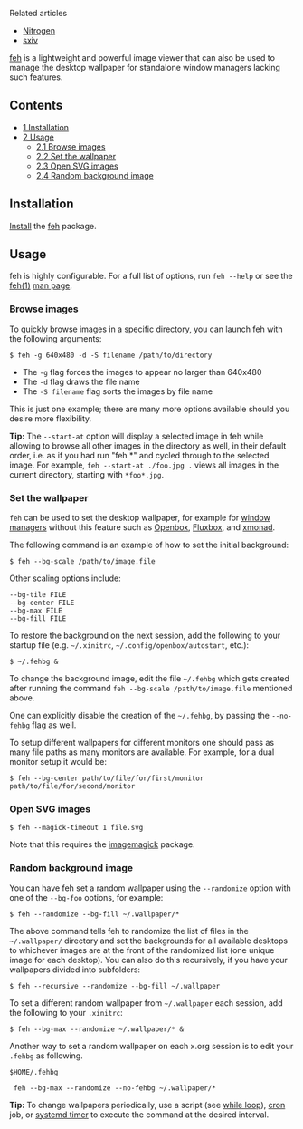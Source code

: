 Related articles

*   [Nitrogen](/index.php/Nitrogen "Nitrogen")
*   [sxiv](/index.php/Sxiv "Sxiv")

[feh](http://feh.finalrewind.org/) is a lightweight and powerful image viewer that can also be used to manage the desktop wallpaper for standalone window managers lacking such features.

## Contents

*   [1 Installation](#Installation)
*   [2 Usage](#Usage)
    *   [2.1 Browse images](#Browse_images)
    *   [2.2 Set the wallpaper](#Set_the_wallpaper)
    *   [2.3 Open SVG images](#Open_SVG_images)
    *   [2.4 Random background image](#Random_background_image)

## Installation

[Install](/index.php/Install "Install") the [feh](https://www.archlinux.org/packages/?name=feh) package.

## Usage

feh is highly configurable. For a full list of options, run `feh --help` or see the [feh(1)](https://jlk.fjfi.cvut.cz/arch/manpages/man/feh.1) [man page](/index.php/Man_page "Man page").

### Browse images

To quickly browse images in a specific directory, you can launch feh with the following arguments:

```
$ feh -g 640x480 -d -S filename /path/to/directory

```

*   The `-g` flag forces the images to appear no larger than 640x480
*   The `-d` flag draws the file name
*   The `-S filename` flag sorts the images by file name

This is just one example; there are many more options available should you desire more flexibility.

**Tip:** The `--start-at` option will display a selected image in feh while allowing to browse all other images in the directory as well, in their default order, i.e. as if you had run "feh *" and cycled through to the selected image. For example, `feh --start-at ./foo.jpg .` views all images in the current directory, starting with `*foo*.jpg`.

### Set the wallpaper

`feh` can be used to set the desktop wallpaper, for example for [window managers](/index.php/Window_manager "Window manager") without this feature such as [Openbox](/index.php/Openbox "Openbox"), [Fluxbox](/index.php/Fluxbox "Fluxbox"), and [xmonad](/index.php/Xmonad "Xmonad").

The following command is an example of how to set the initial background:

```
$ feh --bg-scale /path/to/image.file

```

Other scaling options include:

```
--bg-tile FILE
--bg-center FILE
--bg-max FILE
--bg-fill FILE

```

To restore the background on the next session, add the following to your startup file (e.g. `~/.xinitrc`, `~/.config/openbox/autostart`, etc.):

```
$ ~/.fehbg &

```

To change the background image, edit the file `~/.fehbg` which gets created after running the command `feh --bg-scale /path/to/image.file` mentioned above.

One can explicitly disable the creation of the `~/.fehbg`, by passing the `--no-fehbg` flag as well.

To setup different wallpapers for different monitors one should pass as many file paths as many monitors are available. For example, for a dual monitor setup it would be:

```
$ feh --bg-center path/to/file/for/first/monitor path/to/file/for/second/monitor

```

### Open SVG images

 `$ feh --magick-timeout 1 file.svg` 

Note that this requires the [imagemagick](https://www.archlinux.org/packages/?name=imagemagick) package.

### Random background image

You can have feh set a random wallpaper using the `--randomize` option with one of the `--bg-foo` options, for example:

 `$ feh --randomize --bg-fill ~/.wallpaper/*` 

The above command tells feh to randomize the list of files in the `~/.wallpaper/` directory and set the backgrounds for all available desktops to whichever images are at the front of the randomized list (one unique image for each desktop). You can also do this recursively, if you have your wallpapers divided into subfolders:

 `$ feh --recursive --randomize --bg-fill ~/.wallpaper` 

To set a different random wallpaper from `~/.wallpaper` each session, add the following to your `.xinitrc`:

 `$ feh --bg-max --randomize ~/.wallpaper/* &` 

Another way to set a random wallpaper on each x.org session is to edit your `.fehbg` as following.

 `$HOME/.fehbg` 
```
 feh --bg-max --randomize --no-fehbg ~/.wallpaper/* 

```

**Tip:** To change wallpapers periodically, use a script (see [while loop](http://mywiki.wooledge.org/BashGuide/TestsAndConditionals#Conditional_Loops_.28while.2C_until_and_for.29)), [cron](/index.php/Cron "Cron") job, or [systemd timer](/index.php/Systemd/Timers "Systemd/Timers") to execute the command at the desired interval.